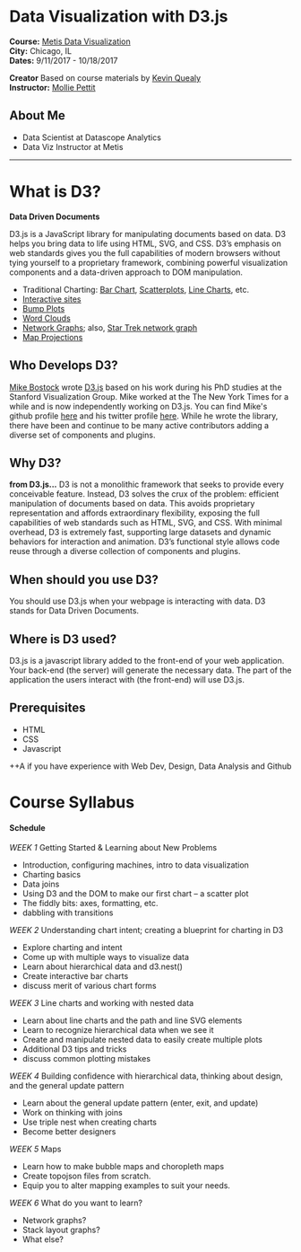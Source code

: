 # Data Visualization with D3.js

**Course:**  [Metis Data Visualization](http://www.thisismetis.com/data-visualization-d3-course)  
**City:**    Chicago, IL  
**Dates:**   9/11/2017 - 10/18/2017 

**Creator** Based on course materials by [Kevin Quealy](https://twitter.com/kevinq)  
**Instructor:** [Mollie Pettit](https://www.linkedin.com/in/molliempettit)  

## About Me

* Data Scientist at Datascope Analytics
* Data Viz Instructor at Metis

---

# What is D3?
**Data Driven Documents** 

D3.js is a JavaScript library for manipulating documents based on data. D3 helps you bring data to life using HTML, SVG, and CSS. D3’s emphasis on web standards gives you the full capabilities of modern browsers without tying yourself to a proprietary framework, combining powerful visualization components and a data-driven approach to DOM manipulation.

 * Traditional Charting: [Bar Chart](https://bl.ocks.org/mbostock/3885304), [Scatterplots](https://bl.ocks.org/mbostock/3887118), [Line Charts](https://bl.ocks.org/mbostock/3883245), etc.
 * [Interactive sites](http://www.nytimes.com/interactive/2014/upshot/buy-rent-calculator.html)
 * [Bump Plots](http://bl.ocks.org/syntagmatic/8ab9dc27f144683bc015eb4a2639d234)
 * [Word Clouds](https://www.jasondavies.com/wordtree/?source=obama.inauguration.2013.txt&prefix=We)
 * [Network Graphs](http://bl.ocks.org/mbostock/4062045); also, [Star Trek network graph](https://datascopeanalytics.com/startrekviz/)
 * [Map Projections](https://www.jasondavies.com/maps/transition/)
 
 
## Who Develops D3?
[Mike Bostock](https://bost.ocks.org/mike/) wrote [D3.js](https://d3js.org) based on his work during his PhD studies at the Stanford Visualization Group. Mike worked at the The New York Times for a while and is now independently working on D3.js. You can find Mike's github profile [here](https://github.com/mbostock) and his twitter profile [here](https://twitter.com/mbostock). While he wrote the library, there have been and continue to be many active contributors adding a diverse set of components and plugins. 

## Why D3?
**from D3.js...**
D3 is not a monolithic framework that seeks to provide every conceivable feature. Instead, D3 solves the crux of the problem: efficient manipulation of documents based on data. This avoids proprietary representation and affords extraordinary flexibility, exposing the full capabilities of web standards such as HTML, SVG, and CSS. With minimal overhead, D3 is extremely fast, supporting large datasets and dynamic behaviors for interaction and animation. D3’s functional style allows code reuse through a diverse collection of components and plugins.

## When should you use D3?
You should use D3.js when your webpage is interacting with data. D3 stands for Data Driven Documents. 

## Where is D3 used?
D3.js is a javascript library added to the front-end of your web application. Your back-end (the server) will generate the necessary data. The part of the application the users interact with (the front-end) will use D3.js.

## Prerequisites 

* HTML
* CSS
* Javascript

++A if you have experience with Web Dev, Design, Data Analysis and Github

# Course Syllabus


#### Schedule

*WEEK 1* Getting Started & Learning about New Problems

 * Introduction, configuring machines, intro to data visualization
 * Charting basics
 * Data joins
 * Using D3 and the DOM to make our first chart – a scatter plot
 * The fiddly bits: axes, formatting, etc.
 * dabbling with transitions

*WEEK 2* Understanding chart intent; creating a blueprint for charting in D3

 * Explore charting and intent
 * Come up with multiple ways to visualize data
 * Learn about hierarchical data and d3.nest()
 * Create interactive bar charts
 * discuss merit of various chart forms

*WEEK 3* Line charts and working with nested data

* Learn about line charts and the path and line SVG elements
* Learn to recognize hierarchical data when we see it
* Create and manipulate nested data to easily create multiple plots
 * Additional D3 tips and tricks
 * discuss common plotting mistakes

*WEEK 4* Building confidence with hierarchical data, thinking about design, and the general update pattern

* Learn about the general update pattern (enter, exit, and update)
* Work on thinking with joins
* Use triple nest when creating charts
* Become better designers

*WEEK 5* Maps

* Learn how to make bubble maps and choropleth maps
* Create topojson files from scratch.
* Equip you to alter mapping examples to suit your needs.

*WEEK 6* What do you want to learn? 

* Network graphs?
* Stack layout graphs?
* What else?



